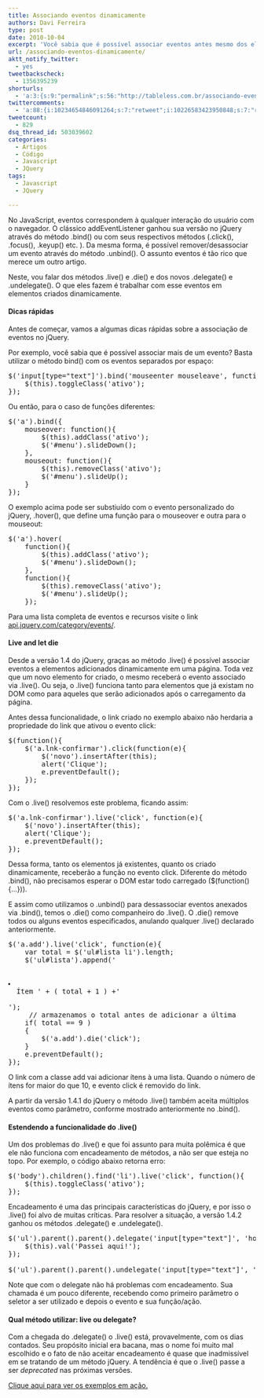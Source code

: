 ```yaml
---
title: Associando eventos dinamicamente
authors: Davi Ferreira
type: post
date: 2010-10-04
excerpt: 'Você sabia que é possível associar eventos antes mesmo dos elementos estarem presentes no DOM? Conheça os métodos .live() e .delegate() e aprenda a interagir com ações do usuário no seu site. '
url: /associando-eventos-dinamicamente/
aktt_notify_twitter:
  - yes
tweetbackscheck:
  - 1356395239
shorturls:
  - 'a:3:{s:9:"permalink";s:56:"http://tableless.com.br/associando-eventos-dinamicamente";s:7:"tinyurl";s:26:"http://tinyurl.com/44bj9hd";s:4:"isgd";s:19:"http://is.gd/Ezuwh1";}'
twittercomments:
  - 'a:88:{i:10234654846091264;s:7:"retweet";i:10226583423950848;s:7:"retweet";i:10132079106850816;s:7:"retweet";i:10122776652288000;s:7:"retweet";i:10117978813112321;s:7:"retweet";i:10117379405119489;s:7:"retweet";i:10107142543515648;s:7:"retweet";i:10083882288283648;s:7:"retweet";i:10062992011952128;s:7:"retweet";i:10061347316305920;s:7:"retweet";i:10054112229986305;s:7:"retweet";i:10040333253484544;s:7:"retweet";i:10040002083819520;s:7:"retweet";i:10039999428829184;s:7:"retweet";i:10038907974451200;s:7:"retweet";i:10034934429261824;s:7:"retweet";i:10029357141598209;s:7:"retweet";i:10028990265827328;s:7:"retweet";i:10020505109139457;s:7:"retweet";i:10019872658427904;s:7:"retweet";i:10015569944248320;s:7:"retweet";i:10015525656596480;s:7:"retweet";i:10012496672849920;s:7:"retweet";i:10012187393269761;s:7:"retweet";i:10008580115664896;s:7:"retweet";i:10000230804094978;s:7:"retweet";i:9999302088728576;s:7:"retweet";i:9997672656150528;s:7:"retweet";i:9997597276119040;s:7:"retweet";i:9997058303852544;s:7:"retweet";i:9995831633518592;s:7:"retweet";i:9994332962557952;s:7:"retweet";i:9993677065691136;s:7:"retweet";i:9992560642625536;s:7:"retweet";i:9992271797690369;s:7:"retweet";i:9992240164249600;s:7:"retweet";i:9992095951491072;s:7:"retweet";i:9991684825808898;s:7:"retweet";i:9991632740941824;s:7:"retweet";i:9991357779156992;s:7:"retweet";i:9990925174439936;s:7:"retweet";i:9990894933516288;s:7:"retweet";i:9990371127857152;s:7:"retweet";i:9989984597581824;s:7:"retweet";i:9989096608890880;s:7:"retweet";i:9988548845379584;s:7:"retweet";i:9988461419302912;s:7:"retweet";i:9988181130747904;s:7:"retweet";i:9987707337973760;s:7:"retweet";i:9985191024005120;s:7:"retweet";i:9984341899747329;s:7:"retweet";i:9984215722500096;s:7:"retweet";i:9982235306364928;s:7:"retweet";i:9981930791501825;s:7:"retweet";i:9981704236171264;s:7:"retweet";i:9981424417374208;s:7:"retweet";i:9981055041806336;s:7:"retweet";i:9980633052876800;s:7:"retweet";i:9980374515982337;s:7:"retweet";i:9980117610668034;s:7:"retweet";i:9979681377886209;s:7:"retweet";i:9979246806040576;s:7:"retweet";i:9978974948032512;s:7:"retweet";i:9978490958905345;s:7:"retweet";i:9978204898983936;s:7:"retweet";i:9978173668204546;s:7:"retweet";i:9978092105768960;s:7:"retweet";i:9977978968612864;s:7:"retweet";i:9977821380214784;s:7:"retweet";i:9977782935232513;s:7:"retweet";i:9977709966925825;s:7:"retweet";i:9977617549627392;s:7:"retweet";i:9977443037224960;s:7:"retweet";i:9977406093795328;s:7:"retweet";i:9977076308246528;s:7:"retweet";i:9977048034451456;s:7:"retweet";i:9976948973375489;s:7:"retweet";i:9976926789701636;s:7:"retweet";i:9976719574310912;s:7:"retweet";i:9976633599463425;s:7:"retweet";i:9976534290927616;s:7:"retweet";i:9976158812643328;s:7:"retweet";i:9975908962144256;s:7:"retweet";i:9975539590762496;s:7:"retweet";i:26971966841815040;s:7:"retweet";i:26630448339755008;s:7:"retweet";i:272038225881747456;s:7:"retweet";i:283267680818057217;s:7:"retweet";}'
tweetcount:
  - 829
dsq_thread_id: 503039602
categories:
  - Artigos
  - Código
  - Javascript
  - JQuery
tags:
  - Javascript
  - JQuery

---
```

No JavaScript, eventos correspondem à qualquer interação do usuário com o navegador. O clássico addEventListener ganhou sua versão no jQuery através do método .bind() ou com seus respectivos métodos (.click(), .focus(), .keyup() etc. ). Da mesma forma, é possível remover/desassociar um evento através do método .unbind(). O assunto eventos é tão rico que merece um outro artigo.

Neste, vou falar dos métodos .live() e .die() e dos novos .delegate() e .undelegate(). O que eles fazem é trabalhar com esse eventos em elementos criados dinamicamente.

#### Dicas rápidas

Antes de começar, vamos a algumas dicas rápidas sobre a associação de eventos no jQuery.

Por exemplo, você sabia que é possível associar mais de um evento? Basta utilizar o método bind() com os eventos separados por espaço:

<pre lang="javascript" line="1">$('input[type="text"]').bind('mouseenter mouseleave', function(){
	$(this).toggleClass('ativo');
});</pre>

Ou então, para o caso de funções diferentes:

<pre lang="javascript" line="1">$('a').bind({
	mouseover: function(){
		$(this).addClass('ativo');
		$('#menu').slideDown();
	},
	mouseout: function(){
		$(this).removeClass('ativo');
		$('#menu').slideUp();
	}
});</pre>

O exemplo acima pode ser substiuído com o evento personalizado do jQuery, .hover(), que define uma função para o mouseover e outra para o mouseout:

<pre lang="javascript" line="1">$('a').hover(
	function(){
		$(this).addClass('ativo');
		$('#menu').slideDown();
	},
	function(){
		$(this).removeClass('ativo');
		$('#menu').slideUp();
	});
</pre>

Para uma lista completa de eventos e recursos visite o link [api.jquery.com/category/events/][1].

#### Live and let die

Desde a versão 1.4 do jQuery, graças ao método .live() é possível associar eventos a elementos adicionados dinamicamente em uma página. Toda vez que um novo elemento for criado, o mesmo receberá o evento associado via .live(). Ou seja, o .live() funciona tanto para elementos que já existam no DOM como para aqueles que serão adicionados após o carregamento da página.

Antes dessa funcionalidade, o link criado no exemplo abaixo não herdaria a propriedade do link que ativou o evento click:

<pre lang="javascript" line="1">$(function(){
	$('a.lnk-confirmar').click(function(e){
		$('<a class="lnk-confirmar">novo</a>').insertAfter(this);
		alert('Clique');
		e.preventDefault();
	});
});</pre>

Com o .live() resolvemos este problema, ficando assim:

<pre lang="javascript" line="1">$('a.lnk-confirmar').live('click', function(e){
	$('<a class="lnk-confirmar">novo</a>').insertAfter(this);
	alert('Clique');
	e.preventDefault();
});</pre>

Dessa forma, tanto os elementos já existentes, quanto os criado dinamicamente, receberão a função no evento click. Diferente do método .bind(), não precisamos esperar o DOM estar todo carregado ($(function(){&#8230;})).

E assim como utilizamos o .unbind() para dessassociar eventos anexados via .bind(), temos o .die() como companheiro do .live(). O .die() remove todos ou alguns eventos especificados, anulando qualquer .live() declarado anteriormente.

<pre lang="javascript" line="1">$('a.add').live('click', function(e){
	var total = $('ul#lista li').length;
	$('ul#lista').append('
	

<li>
  Ítem ' + ( total + 1 ) +'
</li>
');
	 // armazenamos o total antes de adicionar a última
	if( total == 9 )
	{
		$('a.add').die('click');
	}
	e.preventDefault();
});</pre>

O link com a classe add vai adicionar ítens à uma lista. Quando o número de ítens for maior do que 10, e evento click é removido do link.

A partir da versão 1.4.1 do jQuery o método .live() também aceita múltiplos eventos como parâmetro, conforme mostrado anteriormente no .bind().

#### Estendendo a funcionalidade do .live()

Um dos problemas do .live() e que foi assunto para muita polêmica é que ele não funciona com encadeamento de métodos, a não ser que esteja no topo. Por exemplo, o código abaixo retorna erro:

<pre lang="javascript" line="1">$('body').children().find('li').live('click', function(){
	$(this).toggleClass('ativo');
});</pre>

Encadeamento é uma das principais características do jQuery, e por isso o .live() foi alvo de muitas críticas. Para resolver a situação, a versão 1.4.2 ganhou os métodos .delegate() e .undelegate().

<pre lang="javascript" line="1">$('ul').parent().parent().delegate('input[type="text"]', 'hover', function(){
	$(this).val('Passei aqui!');
});

$('ul').parent().parent().undelegate('input[type="text"]', 'hover');</pre>

Note que com o delegate não há problemas com encadeamento. Sua chamada é um pouco diferente, recebendo como primeiro parâmetro o seletor a ser utilizado e depois o evento e sua função/ação.

#### Qual método utilizar: live ou delegate?

Com a chegada do .delegate() o .live() está, provavelmente, com os dias contados. Seu propósito inicial era bacana, mas o nome foi muito mal escolhido e o fato de não aceitar encadeamento é quase que inadmissível em se tratando de um método jQuery. A tendência é que o .live() passe a ser _deprecated_ nas próximas versões.

[Clique aqui para ver os exemplos em ação.][2]

 [1]: http://api.jquery.com/category/events/
 [2]: http://tableless.com.br/exemplos/associando-eventos-dinamicamente/ "Exemplo de associação de eventos dinâmicos no JQuery"